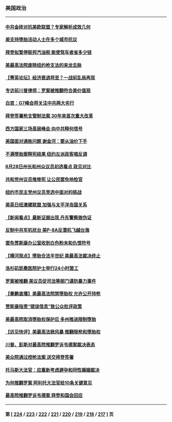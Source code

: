 ### 美国政治
---
#### [中共金砖对抗美欧联盟？专家解析成效几何](../../pages/ncid1078159/n13766960.md) 
#### [美支持堕胎活动人士在多个城市抗议](../../pages/ncid1078159/n13767540.md) 
#### [拜登拟暂停联邦汽油税 能使驾车者省多少钱](../../pages/ncid1078159/n13767462.md) 
#### [美最高法院废除纽约枪支法的来龙去脉](../../pages/ncid1078159/n13766223.md) 
#### [【菁英论坛】经济衰退将至？一战前乱局再现](../../pages/ncid1078159/n13767438.md) 
#### [专访前川普律师：罗案被推翻符合美价值观](../../pages/ncid1078159/n13767414.md) 
#### [白宫：G7峰会将关注中共两大劣行](../../pages/ncid1078159/n13767417.md) 
#### [拜登签署枪支管制法案 30年来首次重大改革](../../pages/ncid1078159/n13767358.md) 
#### [西方国家三场高层峰会 向中共释何信号](../../pages/ncid1078159/n13766976.md) 
#### [美国面对通胀问题 谢金河：要从油价下手](../../pages/ncid1078159/n13767221.md) 
#### [不满堕胎案释宪结果 纽约左派政客唱反调](../../pages/ncid1078159/n13767168.md) 
#### [6月28日州长和州众议员初选看点 政见对比](../../pages/ncid1078159/n13767202.md) 
#### [共和党州议员推修宪 让公民罢免地检官](../../pages/ncid1078159/n13767195.md) 
#### [纽约市民主党州议员竞选中面对的挑战](../../pages/ncid1078159/n13767197.md) 
#### [美英日纽澳建联盟 加强与太平洋岛国关系](../../pages/ncid1078159/n13767100.md) 
#### [【新闻看点】最新证据出现 丹东警察做伪证](../../pages/ncid1078159/n13766939.md) 
#### [反制中共军机扰台 美P-8A反潜机飞越台海](../../pages/ncid1078159/n13766803.md) 
#### [罢免贾斯康办公室收到白色粉末和仇恨符号](../../pages/ncid1078159/n13767052.md) 
#### [【横河观点】堕胎合法半世纪 美最高法裁决终止](../../pages/ncid1078159/n13766985.md) 
#### [洛杉矶凯撒医院护士举行24小时罢工](../../pages/ncid1078159/n13767037.md) 
#### [罗案被推翻 美议员促司法等部门谨防暴力事件](../../pages/ncid1078159/n13766982.md) 
#### [【秦鹏直播】美最高法院禁堕胎权 允许公开持枪](../../pages/ncid1078159/n13766980.md) 
#### [贾斯康指责“错误信息”致公众批评政策](../../pages/ncid1078159/n13767005.md) 
#### [美最高院取消堕胎权保护后 多州推进限制堕胎](../../pages/ncid1078159/n13766924.md) 
#### [【远见快评】美最高法掀风暴 推翻限枪和堕胎权](../../pages/ncid1078159/n13766978.md) 
#### [川普、彭斯对最高院推翻罗诉韦德案裁决表态](../../pages/ncid1078159/n13766956.md) 
#### [美众院通过控枪法案 送交拜登签署](../../pages/ncid1078159/n13766923.md) 
#### [托马斯大法官：应重新考虑避孕和同性婚姻裁决](../../pages/ncid1078159/n13766688.md) 
#### [为何推翻罗案 阿利托大法官给10条关键意见](../../pages/ncid1078159/n13766954.md) 
#### [最高院推翻罗诉韦德案 拜登和国会回应](../../pages/ncid1078159/n13766914.md) 

---
#### 第 [ [224](./224.md) / [223](./223.md) / [222](./222.md) / [221](./221.md) / [220](./220.md) / [219](./219.md) / [218](./218.md) / [217](./217.md) ] 页
